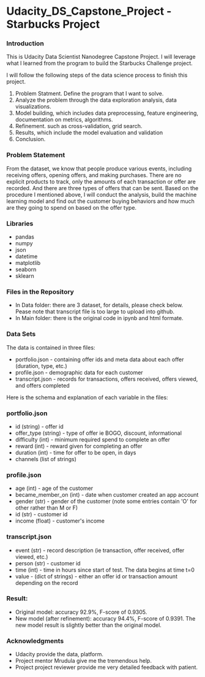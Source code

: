 # Udacity_DS_Capstone_Project - Starbucks Project

### Introduction
This is Udacity Data Scientist Nanodegree Capstone Project.  I will leverage what I learned from the program to build the Starbucks Challenge project.

I will follow the following steps of the data science process to finish this project.

1. Problem Statment. Define the program that I want to solve.
2. Analyze the problem through the data exploration analysis, data visualizations.
3. Model building, which includes data preprocessing, feature engineering, documentation on metrics, algorithms.
4. Refinement. such as cross-validation, grid search.
5. Results, which include the model evaluation and validation
6. Conclusion.

### Problem Statement
From the dataset, we know that people produce various events, including receiving offers, opening offers, and making purchases. There are no explicit products to track, only the amounts of each transaction or offer are recorded. And there are three types of offers that can be sent. Based on the procedure I mentioned above, I will conduct the analysis, build the machine learning model and find out the customer buying behaviors and how much are they going to spend on based on the offer type. 

### Libraries
- pandas
- numpy
- json
- datetime
- matplotlib
- seaborn
- sklearn

### Files in the Repository
- In Data folder: there are 3 dataset, for details, please check below. Pease note that transcript file is too large to upload into github.
- In Main folder: there is the original code in ipynb and html formate.

### Data Sets
The data is contained in three files:

- portfolio.json - containing offer ids and meta data about each offer (duration, type, etc.)
- profile.json - demographic data for each customer
- transcript.json - records for transactions, offers received, offers viewed, and offers completed

Here is the schema and explanation of each variable in the files:

### portfolio.json

- id (string) - offer id
- offer_type (string) - type of offer ie BOGO, discount, informational
- difficulty (int) - minimum required spend to complete an offer
- reward (int) - reward given for completing an offer
- duration (int) - time for offer to be open, in days
- channels (list of strings)

### profile.json

- age (int) - age of the customer
- became_member_on (int) - date when customer created an app account
- gender (str) - gender of the customer (note some entries contain 'O' for other rather than M or F)
- id (str) - customer id
- income (float) - customer's income

### transcript.json

- event (str) - record description (ie transaction, offer received, offer viewed, etc.)
- person (str) - customer id
- time (int) - time in hours since start of test. The data begins at time t=0
- value - (dict of strings) - either an offer id or transaction amount depending on the record

### Result:
- Original model: accuracy 92.9%, F-score of 0.9305.
- New model (after refinement): accuracy 94.4%, F-score of 0.9391.
The new model result is slightly better than the original model.

### Acknowledgments
- Udacity provide the data, platform.
- Project mentor Mrudula give me the tremendous help.
- Project project reviewer provide me very detailed feedback with patient.
